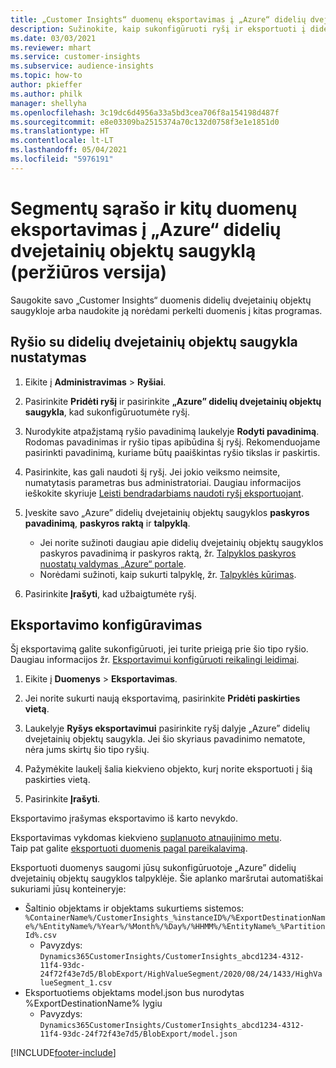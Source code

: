 ```yaml
---
title: „Customer Insights“ duomenų eksportavimas į „Azure“ didelių dvejetainių objektų saugyklą
description: Sužinokite, kaip sukonfigūruoti ryšį ir eksportuoti į didelių dvejetainių objektų saugyklą.
ms.date: 03/03/2021
ms.reviewer: mhart
ms.service: customer-insights
ms.subservice: audience-insights
ms.topic: how-to
author: pkieffer
ms.author: philk
manager: shellyha
ms.openlocfilehash: 3c19dc6d4956a33a5bd3cea706f8a154198d487f
ms.sourcegitcommit: e8e03309ba2515374a70c132d0758f3e1e1851d0
ms.translationtype: HT
ms.contentlocale: lt-LT
ms.lasthandoff: 05/04/2021
ms.locfileid: "5976191"
---
```

# <a name="export-segment-list-and-other-data-to-azure-blob-storage-preview"></a>Segmentų sąrašo ir kitų duomenų eksportavimas į „Azure“ didelių dvejetainių objektų saugyklą (peržiūros versija)

Saugokite savo „Customer Insights“ duomenis didelių dvejetainių objektų saugykloje arba naudokite ją norėdami perkelti duomenis į kitas programas.

## <a name="set-up-the-connection-to-blob-storage"></a>Ryšio su didelių dvejetainių objektų saugykla nustatymas

1. Eikite į **Administravimas** > **Ryšiai**.

1. Pasirinkite **Pridėti ryšį** ir pasirinkite **„Azure” didelių dvejetainių objektų saugykla**, kad sukonfigūruotumėte ryšį.

1. Nurodykite atpažįstamą ryšio pavadinimą laukelyje **Rodyti pavadinimą**. Rodomas pavadinimas ir ryšio tipas apibūdina šį ryšį. Rekomenduojame pasirinkti pavadinimą, kuriame būtų paaiškintas ryšio tikslas ir paskirtis.

1. Pasirinkite, kas gali naudoti šį ryšį. Jei jokio veiksmo neimsite, numatytasis parametras bus administratoriai. Daugiau informacijos ieškokite skyriuje [Leisti bendradarbiams naudoti ryšį eksportuojant](connections.md#allow-contributors-to-use-a-connection-for-exports).

1. Įveskite savo „Azure” didelių dvejetainių objektų saugyklos **paskyros pavadinimą**, **paskyros raktą** ir **talpyklą**.
    - Jei norite sužinoti daugiau apie didelių dvejetainių objektų saugyklos paskyros pavadinimą ir paskyros raktą, žr. [Talpyklos paskyros nuostatų valdymas „Azure“ portale](/azure/storage/common/storage-account-manage).
    - Norėdami sužinoti, kaip sukurti talpyklę, žr. [Talpyklės kūrimas](/azure/storage/blobs/storage-quickstart-blobs-portal#create-a-container).

1. Pasirinkite **Įrašyti**, kad užbaigtumėte ryšį. 

## <a name="configure-an-export"></a>Eksportavimo konfigūravimas

Šį eksportavimą galite sukonfigūruoti, jei turite prieigą prie šio tipo ryšio. Daugiau informacijos žr. [Eksportavimui konfigūruoti reikalingi leidimai](export-destinations.md#set-up-a-new-export).

1. Eikite į **Duomenys** > **Eksportavimas**.

1. Jei norite sukurti naują eksportavimą, pasirinkite **Pridėti paskirties vietą**.

1. Laukelyje **Ryšys eksportavimui** pasirinkite ryšį dalyje „Azure” didelių dvejetainių objektų saugykla. Jei šio skyriaus pavadinimo nematote, nėra jums skirtų šio tipo ryšių.

1. Pažymėkite laukelį šalia kiekvieno objekto, kurį norite eksportuoti į šią paskirties vietą.

1. Pasirinkite **Įrašyti**.

Eksportavimo įrašymas eksportavimo iš karto nevykdo.

Eksportavimas vykdomas kiekvieno [suplanuoto atnaujinimo metu](system.md#schedule-tab).     
Taip pat galite [eksportuoti duomenis pagal pareikalavimą](export-destinations.md#run-exports-on-demand). 

Eksportuoti duomenys saugomi jūsų sukonfigūruotoje „Azure” didelių dvejetainių objektų saugyklos talpyklėje. Šie aplanko maršrutai automatiškai sukuriami jūsų konteineryje:

- Šaltinio objektams ir objektams sukurtiems sistemos: `%ContainerName%/CustomerInsights_%instanceID%/%ExportDestinationName%/%EntityName%/%Year%/%Month%/%Day%/%HHMM%/%EntityName%_%PartitionId%.csv`
  - Pavyzdys: `Dynamics365CustomerInsights/CustomerInsights_abcd1234-4312-11f4-93dc-24f72f43e7d5/BlobExport/HighValueSegment/2020/08/24/1433/HighValueSegment_1.csv`
- Eksportuotiems objektams model.json bus nurodytas %ExportDestinationName% lygiu
  - Pavyzdys: `Dynamics365CustomerInsights/CustomerInsights_abcd1234-4312-11f4-93dc-24f72f43e7d5/BlobExport/model.json`

[!INCLUDE[footer-include](../includes/footer-banner.md)]
